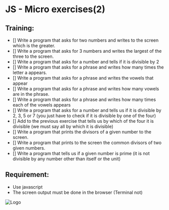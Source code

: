 
# JS - Micro exercises(2)

## Training:

-  [] Write a program that asks for two numbers and writes to the screen which is the greater.
-  [] Write a program that asks for 3 numbers and writes the largest of the three to the screen.
-  [] Write a program that asks for a number and tells if it is divisible by 2
-  [] Write a program that asks for a phrase and writes how many times the letter a appears.
-  [] Write a program that asks for a phrase and writes the vowels that appear
-  [] Write a program that asks for a phrase and writes how many vowels are in the phrase.
-  [] Write a program that asks for a phrase and writes how many times each of the vowels appears
-  [] Write a program that asks for a number and tells us if it is divisible by 2, 3, 5 or 7 (you just have to check if it is divisible by one of the four)
-  [] Add to the previous exercise that tells us by which of the four it is divisible (we must say all by which it is divisible)
-  [] Write a program that prints the divisors of a given number to the screen.
-  [] Write a program that prints to the screen the common divisors of two given numbers.
-  [] Write a program that tells us if a given number is prime (it is not divisible by any number other than itself or the unit)

## Requirement:
- Use javascript
- The screen output must be done in the browser (Terminal not)




![Logo](https://cdn.discordapp.com/attachments/977641039953293362/1003255488294682644/budaFondo.png)

